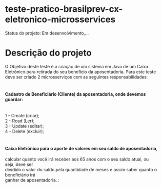 # teste-pratico-brasilprev-cx-eletronico-microsservices

Status do projeto: Em desenvolvimento,...

# Descrição do projeto

O Objetivo deste teste é a criação de um sistema em Java de um Caixa Eletrônico para retirada do seu benefício da aposentadoria.
Para este teste deve ser criado 2 microsserviços com as seguintes responsabilidades:

# <h4> Cadastro de Beneficiário (Cliente) da aposentadoria, onde devemos guardar: </h4>
   <br/>
1 - Create (criar); <br/>
2 - Read (Ler);<br/>
3 - Update (editar);<br/>
4 - Delete (excluir); <br/>

# <h4>Caixa Eletrônico para o aporte de valores em seu saldo de aposentadoria, <br/>
calcular quanto você irá receber aos 65 anos com o seu saldo atual, ou seja, deve ser <br/>
dividido o valor do saldo pela quantidade de meses e assim saber quanto o beneficiário irá <br/>
ganhar de aposentadoria. :<h3> </h4>

